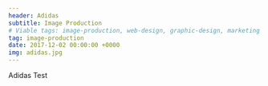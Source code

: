 ```yaml
---
header: Adidas
subtitle: Image Production
# Viable tags: image-production, web-design, graphic-design, marketing
tag: image-production
date: 2017-12-02 00:00:00 +0000
img: adidas.jpg
---
```


Adidas Test
